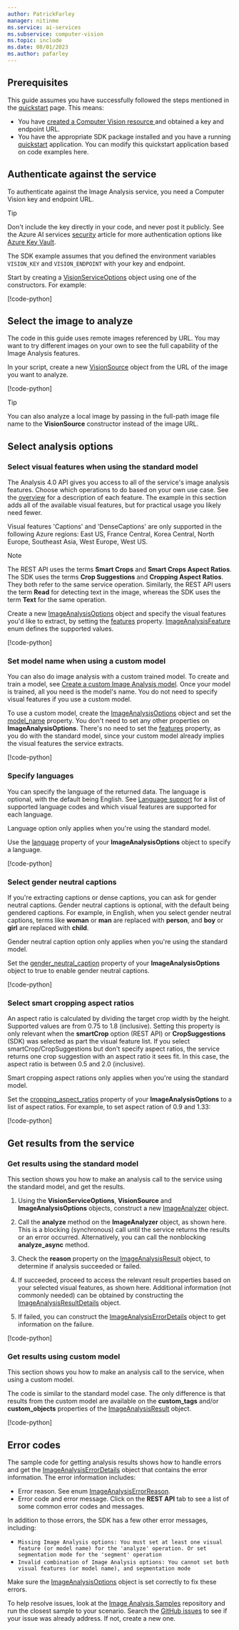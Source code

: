 ```yaml
---
author: PatrickFarley
manager: nitinme
ms.service: ai-services
ms.subservice: computer-vision
ms.topic: include
ms.date: 08/01/2023
ms.author: pafarley
---
```


## Prerequisites

This guide assumes you have successfully followed the steps mentioned in the [quickstart](/azure/ai-services/computer-vision/quickstarts-sdk/image-analysis-client-library-40) page. This means:

* You have <a href="https://portal.azure.com/#create/Microsoft.CognitiveServicesComputerVision"  title="created a Computer Vision resource"  target="_blank">created a Computer Vision resource </a> and obtained a key and endpoint URL.
* You have the appropriate SDK package installed and you have a running [quickstart](/azure/ai-services/computer-vision/quickstarts-sdk/image-analysis-client-library-40) application. You can modify this quickstart application based on code examples here.

## Authenticate against the service

To authenticate against the Image Analysis service, you need a Computer Vision key and endpoint URL.

> [!TIP]
> Don't include the key directly in your code, and never post it publicly. See the Azure AI services [security](/azure/ai-services/security-features) article for more authentication options like [Azure Key Vault](/azure/ai-services/use-key-vault). 

The SDK example assumes that you defined the environment variables `VISION_KEY` and `VISION_ENDPOINT` with your key and endpoint.


Start by creating a [VisionServiceOptions](/python/api/azure-ai-vision/azure.ai.vision.visionserviceoptions) object using one of the constructors. For example:

[!code-python[](~/azure-ai-vision-sdk/docs/learn.microsoft.com/python/image-analysis/how-to/main.py?name=vision_service_options)]


## Select the image to analyze

The code in this guide uses remote images referenced by URL. You may want to try different images on your own to see the full capability of the Image Analysis features.


In your script, create a new [VisionSource](/python/api/azure-ai-vision/azure.ai.vision.visionsource) object from the URL of the image you want to analyze.

[!code-python[](~/azure-ai-vision-sdk/docs/learn.microsoft.com/python/image-analysis/how-to/main.py?name=vision_source)]

> [!TIP]
> You can also analyze a local image by passing in the full-path image file name to the **VisionSource** constructor instead of the image URL.


## Select analysis options

### Select visual features when using the standard model

The Analysis 4.0 API gives you access to all of the service's image analysis features. Choose which operations to do based on your own use case. See the [overview](/azure/ai-services/computer-vision/overview-image-analysis) for a description of each feature. The example in this section adds all of the available visual features, but for practical usage you likely need fewer. 

Visual features 'Captions' and 'DenseCaptions' are only supported in the following Azure regions: East US, France Central, Korea Central, North Europe, Southeast Asia, West Europe, West US.

> [!NOTE]
> The REST API uses the terms **Smart Crops** and **Smart Crops Aspect Ratios**. The SDK uses the terms **Crop Suggestions** and **Cropping Aspect Ratios**. They both refer to the same service operation. Similarly, the REST API users the term **Read** for detecting text in the image, whereas the SDK uses the term **Text** for the same operation.

Create a new [ImageAnalysisOptions](/python/api/azure-ai-vision/azure.ai.vision.imageanalysisoptions) object and specify the visual features you'd like to extract, by setting the [features](/python/api/azure-ai-vision/azure.ai.vision.imageanalysisoptions#azure-ai-vision-imageanalysisoptions-features) property. [ImageAnalysisFeature](/python/api/azure-ai-vision/azure.ai.vision.enums.imageanalysisfeature) enum defines the supported values.

[!code-python[](~/azure-ai-vision-sdk/docs/learn.microsoft.com/python/image-analysis/how-to/main.py?name=visual_features)]


### Set model name when using a custom model

You can also do image analysis with a custom trained model. To create and train a model, see [Create a custom Image Analysis model](/azure/ai-services/computer-vision/how-to/model-customization). Once your model is trained, all you need is the model's name. You do not need to specify visual features if you use a custom model.

To use a custom model, create the [ImageAnalysisOptions](/python/api/azure-ai-vision/azure.ai.vision.imageanalysisoptions) object and set the [model_name](/python/api/azure-ai-vision/azure.ai.vision.imageanalysisoptions#azure-ai-vision-imageanalysisoptions-model-name) property. You don't need to set any other properties on **ImageAnalysisOptions**. There's no need to set the [features](/python/api/azure-ai-vision/azure.ai.vision.imageanalysisoptions#azure-ai-vision-imageanalysisoptions-features) property, as you do with the standard model, since your custom model already implies the visual features the service extracts.

[!code-python[](~/azure-ai-vision-sdk/docs/learn.microsoft.com/python/image-analysis/custom-model/main.py?name=model_name)]


### Specify languages

You can specify the language of the returned data. The language is optional, with the default being English. See [Language support](https://aka.ms/cv-languages) for a list of supported language codes and which visual features are supported for each language.

Language option only applies when you're using the standard model.

Use the [language](/python/api/azure-ai-vision/azure.ai.vision.imageanalysisoptions#azure-ai-vision-imageanalysisoptions-language) property of your **ImageAnalysisOptions** object to specify a language.

[!code-python[](~/azure-ai-vision-sdk/docs/learn.microsoft.com/python/image-analysis/how-to/main.py?name=language)]


### Select gender neutral captions

If you're extracting captions or dense captions, you can ask for gender neutral captions. Gender neutral captions is optional, with the default being gendered captions. For example, in English, when you select gender neutral captions, terms like **woman** or **man** are replaced with **person**, and **boy** or **girl** are replaced with **child**. 

Gender neutral caption option only applies when you're using the standard model.


Set the [gender_neutral_caption](/python/api/azure-ai-vision/azure.ai.vision.imageanalysisoptions#azure-ai-vision-imageanalysisoptions-gender-neutral-caption) property of your **ImageAnalysisOptions** object to true to enable gender neutral captions.

[!code-python[](~/azure-ai-vision-sdk/docs/learn.microsoft.com/python/image-analysis/how-to/main.py?name=gender_neutral_caption)]


### Select smart cropping aspect ratios

An aspect ratio is calculated by dividing the target crop width by the height. Supported values are from 0.75 to 1.8 (inclusive). Setting this property is only relevant when the **smartCrop** option (REST API) or **CropSuggestions** (SDK) was selected as part the visual feature list. If you select smartCrop/CropSuggestions but don't specify aspect ratios, the service returns one crop suggestion with an aspect ratio it sees fit. In this case, the aspect ratio is between 0.5 and 2.0 (inclusive).

Smart cropping aspect rations only applies when you're using the standard model.


Set the [cropping_aspect_ratios](/python/api/azure-ai-vision/azure.ai.vision.imageanalysisoptions#azure-ai-vision-imageanalysisoptions-cropping-aspect-ratios) property of your **ImageAnalysisOptions** to a list of aspect ratios. For example, to set aspect ration of 0.9 and 1.33:

[!code-python[](~/azure-ai-vision-sdk/docs/learn.microsoft.com/python/image-analysis/how-to/main.py?name=cropping_aspect_rations)]


## Get results from the service

### Get results using the standard model

This section shows you how to make an analysis call to the service using the standard model, and get the results.


1. Using the **VisionServiceOptions**, **VisionSource** and **ImageAnalysisOptions** objects, construct a new [ImageAnalyzer](/python/api/azure-ai-vision/azure.ai.vision.imageanalyzer) object.

1. Call the **analyze** method on the **ImageAnalyzer** object, as shown here. This is a blocking (synchronous) call until the service returns the results or an error occurred. Alternatively, you can call the nonblocking **analyze_async** method.

1. Check the **reason** property on the [ImageAnalysisResult](/python/api/azure-ai-vision/azure.ai.vision.imageanalysisresult) object, to determine if analysis succeeded or failed.

1. If succeeded, proceed to access the relevant result properties based on your selected visual features, as shown here. Additional information (not commonly needed) can be obtained by constructing the [ImageAnalysisResultDetails](/python/api/azure-ai-vision/azure.ai.vision.imageanalysisresultdetails) object.

1. If failed, you can construct the [ImageAnalysisErrorDetails](/python/api/azure-ai-vision/azure.ai.vision.imageanalysiserrordetails) object to get information on the failure.

[!code-python[](~/azure-ai-vision-sdk/docs/learn.microsoft.com/python/image-analysis/how-to/main.py?name=analyze)]


### Get results using custom model

This section shows you how to make an analysis call to the service, when using a custom model. 


The code is similar to the standard model case. The only difference is that results from the custom model are available on the **custom_tags** and/or **custom_objects** properties of the [ImageAnalysisResult](/python/api/azure-ai-vision/azure.ai.vision.imageanalysisresult) object.

[!code-python[](~/azure-ai-vision-sdk/docs/learn.microsoft.com/python/image-analysis/custom-model/main.py?name=analyze)]


## Error codes


The sample code for getting analysis results shows how to handle errors and get the [ImageAnalysisErrorDetails](/python/api/azure-ai-vision/azure.ai.vision.imageanalysiserrordetails) object that contains the error information. The error information includes:

* Error reason. See enum [ImageAnalysisErrorReason](/python/api/azure-ai-vision/azure.ai.vision.enums.imageanalysiserrorreason).
* Error code and error message. Click on the **REST API** tab to see a list of some common error codes and messages.

In addition to those errors, the SDK has a few other error messages, including:
  * `Missing Image Analysis options: You must set at least one visual feature (or model name) for the 'analyze' operation. Or set segmentation mode for the 'segment' operation`
  * `Invalid combination of Image Analysis options: You cannot set both visual features (or model name), and segmentation mode`

Make sure the [ImageAnalysisOptions](/python/api/azure-ai-vision/azure.ai.vision.imageanalysisoptions) object is set correctly to fix these errors. 

To help resolve issues, look at the [Image Analysis Samples](https://github.com/Azure-Samples/azure-ai-vision-sdk) repository and run the closest sample to your scenario. Search the [GitHub issues](https://github.com/Azure-Samples/azure-ai-vision-sdk/issues) to see if your issue was already address. If not, create a new one.
